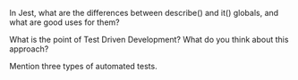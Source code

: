 In Jest, what are the differences between describe() and it() globals, and what are good uses for them?



What is the point of Test Driven Development? What do you think about this approach?



Mention three types of automated tests.